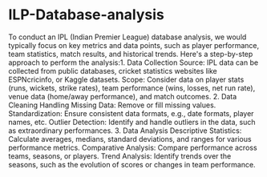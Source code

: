 # ILP-Database-analysis
To conduct an IPL (Indian Premier League) database analysis, we would typically focus on key metrics and data points, such as player performance, team statistics, match results, and historical trends. Here's a step-by-step approach to perform the analysis:1. Data Collection
Source: IPL data can be collected from public databases, cricket statistics websites like ESPNcricinfo, or Kaggle datasets.
Scope: Consider data on player stats (runs, wickets, strike rates), team performance (wins, losses, net run rate), venue data (home/away performance), and match outcomes.
2. Data Cleaning
Handling Missing Data: Remove or fill missing values.
Standardization: Ensure consistent data formats, e.g., date formats, player names, etc.
Outlier Detection: Identify and handle outliers in the data, such as extraordinary performances.
3. Data Analysis
Descriptive Statistics: Calculate averages, medians, standard deviations, and ranges for various performance metrics.
Comparative Analysis: Compare performance across teams, seasons, or players.
Trend Analysis: Identify trends over the seasons, such as the evolution of scores or changes in team performance.
